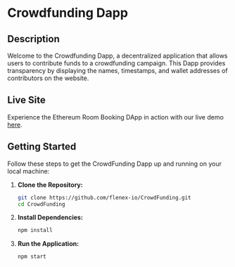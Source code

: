 # Crowdfunding Dapp

## Description

Welcome to the Crowdfunding Dapp, a decentralized application that allows users to contribute funds to a crowdfunding campaign. This Dapp provides transparency by displaying the names, timestamps, and wallet addresses of contributors on the website.

## Live Site

Experience the Ethereum Room Booking DApp in action with our live demo [here](https://flenex-io.github.io/CrowdFunding/).

## Getting Started

Follow these steps to get the CrowdFunding Dapp up and running on your local machine:

1. **Clone the Repository:**
    ```bash
    git clone https://github.com/flenex-io/CrowdFunding.git
    cd CrowdFunding
    ```

2. **Install Dependencies:**
    ```bash
    npm install
    ```

3. **Run the Application:**
    ```bash
    npm start
    ```